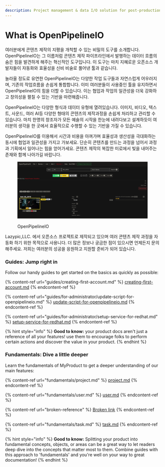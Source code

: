 ```yaml
---
description: Project management & data I/O solution for post-production.
---
```


# What is OpenPipelineIO

여러분에게 콘텐츠 제작의 지평을 개척할 수 있는 비밀의 도구를 소개합니다. OpenPipelineIO는 그 이름처럼 콘텐츠 제작 파이프라인에서 발행하는 데이터 흐름의 숨은 힘을 발견하게 해주는 혁신적인 도구입니다. 이 도구는 마치 지혜로운 오픈소스 개발자들이 자동화와 효율성을 신비 비술로 풀어낸 툴과 같습니다.&#x20;

놀라울 정도로 유연한 OpenPipelineIO는 다양한 작업 도구들과 자연스럽게 어우러지며, 기존의 작업흐름을 손쉽게 통합합니다. 이미 여러분들이 사용중인 툴을 유지하면서 OpenPipelineIO의 힘을 더할 수 있습니다. 이는 협업과 작업의 일관성을 더욱 강화하고 창의성을 펼칠 수 있는 기반을 마련해줍니다.

OpenPipelineIO는 다양한 형식과 데이터 유형에 열려있습니다. 이미지, 비디오, 텍스트, 사운드, 여러 AI등 다양한 형태의 콘텐츠의 제작과정을 손쉽게 처리하고 관리할 수 있습니다. 마치 한명의 창조자가 모든 예술의 시작을 한눈에 내려다보고 설계하듯이 여러분의 생각을 한 곳에서 효율적으로 수행할 수 있는 기반을 가질 수 있습니다.

OpenPipelineIO를 이용해서 시간과 비용을 아껴가며 효율성과 생산성을 극대화하는 동시에 협업과 일관성을 가지고 가보세요. 단순히 콘텐츠를 만드는 과정을 넘어서 과정과 기획에서 일어나는 힘을 얻어가세요. 콘텐츠 제작의 복잡한 미로에서 빛을 내어주는 존재와 함께 나아가길 바랍니다.

<figure><img src=".gitbook/assets/스크린샷 2023-06-18 오후 8.59.02.png" alt=""><figcaption><p>OpenPipelineIO</p></figcaption></figure>

Lazypic,LLC. 에서 오픈소스 프로젝트로 제작되고 있으며 여러 콘텐츠 제작 과정을 자동화 하기 위한 목적으로 사용니다. 더 많은 정보나 궁금한 점이 있으시면 언제든지 문의해주세요. 저희는 여러분의 성공을 응원하고 지원할 준비가 되어 있습니다.

### Guides: Jump right in

Follow our handy guides to get started on the basics as quickly as possible:

{% content-ref url="guides/creating-first-account.md" %}
[creating-first-account.md](guides/creating-first-account.md)
{% endcontent-ref %}

{% content-ref url="guides/for-administrator/update-script-for-openpipelineio.md" %}
[update-script-for-openpipelineio.md](guides/for-administrator/update-script-for-openpipelineio.md)
{% endcontent-ref %}

{% content-ref url="guides/for-administrator/setup-service-for-redhat.md" %}
[setup-service-for-redhat.md](guides/for-administrator/setup-service-for-redhat.md)
{% endcontent-ref %}

{% hint style="info" %}
**Good to know:** your product docs aren't just a reference of all your features! use them to encourage folks to perform certain actions and discover the value in your product.
{% endhint %}

### Fundamentals: Dive a little deeper

Learn the fundamentals of MyProduct to get a deeper understanding of our main features:

{% content-ref url="fundamentals/project.md" %}
[project.md](fundamentals/project.md)
{% endcontent-ref %}

{% content-ref url="fundamentals/user.md" %}
[user.md](fundamentals/user.md)
{% endcontent-ref %}

{% content-ref url="broken-reference" %}
[Broken link](broken-reference)
{% endcontent-ref %}

{% content-ref url="fundamentals/task.md" %}
[task.md](fundamentals/task.md)
{% endcontent-ref %}

{% hint style="info" %}
**Good to know:** Splitting your product into fundamental concepts, objects, or areas can be a great way to let readers deep dive into the concepts that matter most to them. Combine guides with this approach to 'fundamentals' and you're well on your way to great documentation!
{% endhint %}
